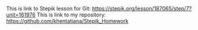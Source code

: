 This is link to Stepik lesson for Git:
https://stepik.org/lesson/187065/step/7?unit=161976
This is link to my repository:
https://github.com/khentatiana/Stepik_Homework
